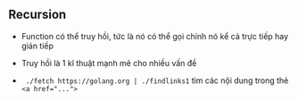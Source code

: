 ## Recursion
- Function có thể truy hồi, tức là nó có thể gọi chính nó kể cả trực tiếp hay gián tiếp
- Truy hồi là 1 kĩ thuật mạnh mẽ cho nhiều vấn đề

- ` ./fetch https://golang.org | ./findlinks1` tìm các nội dung trong thẻ `<a href="...">`